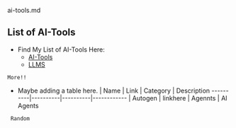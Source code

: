 ai-tools.md

## List of AI-Tools

- Find My List of AI-Tools Here: 
	- [AI-Tools](https://github.com/rxc3050/ml-notes/blob/add-files/README.md#ai-tools)
	- [LLMS](https://github.com/rxc3050/ml-notes#list-of-llms)  


<!-- CodeBlock -->
```text
More!!

```

<!-- Tables -->
* Maybe adding a table here. 
| Name    | Link     | Category | Description
----------|----------|----------|------------
| Autogen | linkhere | Agennts  | AI Agents 


<!-- CodeBlock-Bash -->
```Bash
 Random
```


